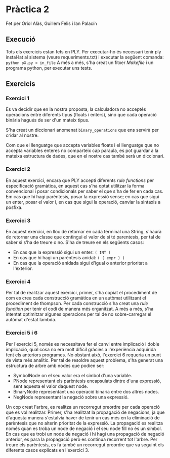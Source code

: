 # Pràctica 2
Fet per Oriol Alàs, Guillem Felis i Ian Palacín
## Execució

Tots els exercicis estan fets en PLY. Per executar-ho és necessari tenir ply instal·lat al sistema (veure requeriments.txt) i executar
la següent comanda:
`python pX.py < in_file`
A més a més, s'ha creat un fitxer *Makefile* i un programa python,  per executar uns tests.

## Exercicis

### Exercici 1

Es va decidir que en la nostra proposta, la calculadora no acceptés operacions entre diferents tipus (floats i enters), sinó que cada operació binària hagués de ser d'un mateix tipus.

S'ha creat un diccionari anomenat `binary_operations` que ens servirà per cridar al nostre.

Com que el llenguatge que accepta variables floats i el llenguatge que no accepta variables enteres no comparteix cap paraula, es pot guardar a la mateixa estructura de dades, que en el nostre cas també serà un diccionari.

### Exercici 2 

En aquest exercici, encara que PLY accepti diferents *rule functions* per especificació gramàtica, en aquest cas s'ha optat utilitzar la forma convencional i posar condicionals per saber el que s'ha de fer en cada cas. Em cas que hi hagi parèntesis, posar la expressió sense; en cas que sigui un enter, posar el valor i, en cas que sigui la operació, canviar la sintaxis a posfixa.

### Exercici 3

En aquest exercici, en lloc de retornar en cada terminal una String, s'haurà de retornar una classe que contingui el valor de si té parentesis, per tal de saber si s'ha de treure o no. S'ha de treure en els següents casos:

* En cas que la expressió sigui un enter: `( INT )`
* En cas que hi hagi un parèntesis anidat: `( ( expr ) )`
* En cas que la operació anidada sigui d'igual o anterior prioritat a l'exterior.

### Exercici 4

Per tal de realitzar aquest exercici, primer, s'ha copiat el procediment de com es crea cada construcció gramàtica en un autòmat utilitzant el procediment de thompson. Per cada construcció s'ha creat una *rule function* per tenir el codi de manera més organitzat. A més a més, s'ha intentat optimitzar algunes operacions per tal de no sobre-carregar el autòmat d'estat lambda.

### Exercici 5 i 6

Per l'exercici 5, només es necessitava fer el canvi entre implicació i doble implicació, qual cosa no era molt difícil gràcies a l'experiència adquirida fent els anteriors programes. No obstant això, l'exercici 6 requeria un punt de vista més analític. Per tal de resoldre aquest problema, s'ha generat una estructura de arbre amb nodes que podien ser:

* SymbolNode on el seu valor era el símbol d'una variable.
* PNode representant els parèntesis encapsulats dintre d'una expressió, sent aquesta el valor daquest node.
* BinaryNode representant una operació binaria entre dos altres nodes.
* NegNode representant la negació sobre una expressió.

Un cop creat l'arbre, es realitza un recorregut preordre per cada operació que es vol realitzar.
Primer, s'ha realitzat la propagació de negacions, ja que d'aquesta manera s'estalvia haver de tenir un cas més en la eliminació de parèntesis que no alterin prioritat de la expressió. La propagació es realitza només quan es troba un node de negació i el seu node fill no és un símbol. En cas que es trobi un node de negació i hi hagi una propagació de negació anterior, es para la propagació però es continua recorrent tot l'arbre.
Per treure els parèntesis, es fa també un recorregut preordre que va seguint els diferents casos explicats en l'exercici 3.
